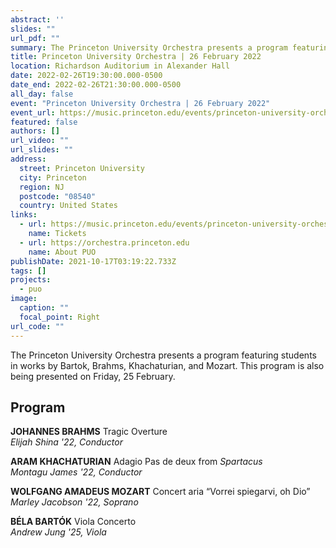 ```yaml
---
abstract: ''
slides: ""
url_pdf: ""
summary: The Princeton University Orchestra presents a program featuring students in works by Bartok, Brahms, Khachaturian, and Mozart.
title: Princeton University Orchestra | 26 February 2022
location: Richardson Auditorium in Alexander Hall
date: 2022-02-26T19:30:00.000-0500
date_end: 2022-02-26T21:30:00.000-0500
all_day: false
event: "Princeton University Orchestra | 26 February 2022"
event_url: https://music.princeton.edu/events/princeton-university-orchestra-15
featured: false
authors: []
url_video: ""
url_slides: ""
address:
  street: Princeton University
  city: Princeton
  region: NJ
  postcode: "08540"
  country: United States
links:
  - url: https://music.princeton.edu/events/princeton-university-orchestra-15
    name: Tickets
  - url: https://orchestra.princeton.edu
    name: About PUO
publishDate: 2021-10-17T03:19:22.733Z
tags: []
projects:
  - puo
image:
  caption: ""
  focal_point: Right
url_code: ""
---
```

The Princeton University Orchestra presents a program featuring students in works by Bartok, Brahms, Khachaturian, and Mozart. This program is also being presented on Friday, 25 February.

## Program
**JOHANNES BRAHMS** Tragic Overture <br>
*Elijah Shina '22, Conductor*

**ARAM KHACHATURIAN** Adagio Pas de deux from *Spartacus* <br>
*Montagu James '22, Conductor*

**WOLFGANG AMADEUS MOZART** Concert aria “Vorrei spiegarvi, oh Dio” <br>
*Marley Jacobson '22, Soprano*

**BÉLA BARTÓK** Viola Concerto <br>
*Andrew Jung '25, Viola*
